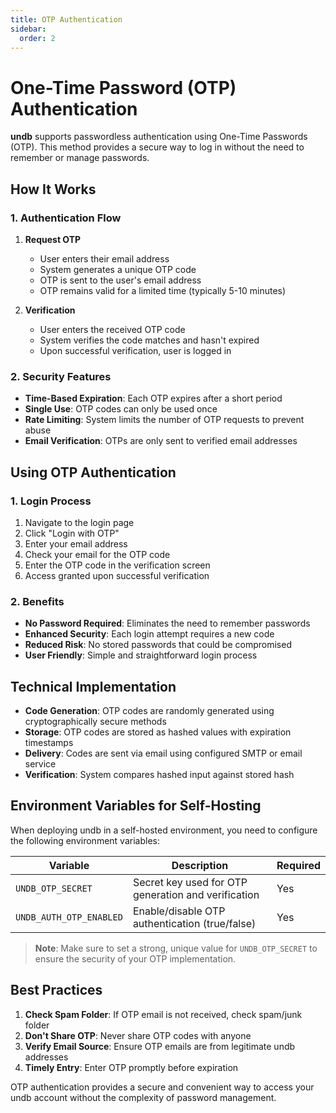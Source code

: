 ```yaml
---
title: OTP Authentication
sidebar:
  order: 2
---
```


# One-Time Password (OTP) Authentication

**undb** supports passwordless authentication using One-Time Passwords (OTP). This method provides a secure way to log in without the need to remember or manage passwords.

## How It Works

### 1. Authentication Flow

1. **Request OTP**
   - User enters their email address
   - System generates a unique OTP code
   - OTP is sent to the user's email address
   - OTP remains valid for a limited time (typically 5-10 minutes)

2. **Verification**
   - User enters the received OTP code
   - System verifies the code matches and hasn't expired
   - Upon successful verification, user is logged in

### 2. Security Features

- **Time-Based Expiration**: Each OTP expires after a short period
- **Single Use**: OTP codes can only be used once
- **Rate Limiting**: System limits the number of OTP requests to prevent abuse
- **Email Verification**: OTPs are only sent to verified email addresses

## Using OTP Authentication

### 1. Login Process

1. Navigate to the login page
2. Click "Login with OTP"
3. Enter your email address
4. Check your email for the OTP code
5. Enter the OTP code in the verification screen
6. Access granted upon successful verification

### 2. Benefits

- **No Password Required**: Eliminates the need to remember passwords
- **Enhanced Security**: Each login attempt requires a new code
- **Reduced Risk**: No stored passwords that could be compromised
- **User Friendly**: Simple and straightforward login process

## Technical Implementation

- **Code Generation**: OTP codes are randomly generated using cryptographically secure methods
- **Storage**: OTP codes are stored as hashed values with expiration timestamps
- **Delivery**: Codes are sent via email using configured SMTP or email service
- **Verification**: System compares hashed input against stored hash

## Environment Variables for Self-Hosting

When deploying undb in a self-hosted environment, you need to configure the following environment variables:

| Variable | Description | Required |
|----------|-------------|-----------|
| `UNDB_OTP_SECRET` | Secret key used for OTP generation and verification | Yes |
| `UNDB_AUTH_OTP_ENABLED` | Enable/disable OTP authentication (true/false) | Yes |

> **Note**: Make sure to set a strong, unique value for `UNDB_OTP_SECRET` to ensure the security of your OTP implementation.

## Best Practices

1. **Check Spam Folder**: If OTP email is not received, check spam/junk folder
2. **Don't Share OTP**: Never share OTP codes with anyone
3. **Verify Email Source**: Ensure OTP emails are from legitimate undb addresses
4. **Timely Entry**: Enter OTP promptly before expiration

OTP authentication provides a secure and convenient way to access your undb account without the complexity of password management.
